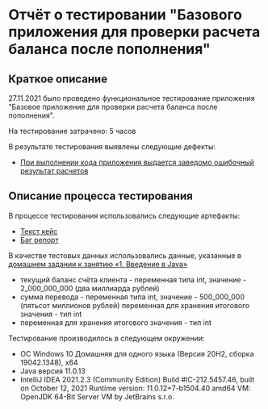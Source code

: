 # Отчёт о тестировании "Базового приложения для проверки расчета баланса после пополнения"

## Краткое описание

27.11.2021 было проведено функциональное тестирование приложения "Базовое приложение для проверки расчета баланса после пополнения".

На тестирование затрачено: 5 часов

В результате тестирования выявлены следующие дефекты:
* [При выполнении кода приложения выдается заведомо ошибочный результат расчетов](https://github.com/GachiBasso/QAJava_HW/issues/1)

## Описание процесса тестирования

В процессе тестирования использовались следующие артефакты:
* [Текст кейс](https://github.com/GachiBasso/QAJava_HW/blob/6d047ef25a8f2f32a8ffc00568b833a6e1067489/Test%20case.md)
* [Баг репорт](https://github.com/GachiBasso/QAJava_HW/issues/1)

В качестве тестовых данных использовались данные, указанные в [домашнем задании к занятию «1. Введение в Java»](https://github.com/netology-code/javaqa-homeworks/blob/master/intro/MERGED.md)
* текущий баланс счёта клиента - переменная типа int, значение - 2_000_000_000 (два миллиарда рублей)
* сумма перевода - переменная типа int, значение - 500_000_000 (пятьсот миллионов рублей)
  переменная для хранения итогового значения - тип int
* переменная для хранения итогового значения - тип int

Тестирование производилось в следующем окружении:
* ОС Windows 10 Домашняя для одного языка (Версия 20H2, сборка 19042.1348), x64
* Java версия 11.0.13
* IntelliJ IDEA 2021.2.3 (Community Edition)
  Build #IC-212.5457.46, built on October 12, 2021
  Runtime version: 11.0.12+7-b1504.40 amd64
  VM: OpenJDK 64-Bit Server VM by JetBrains s.r.o.